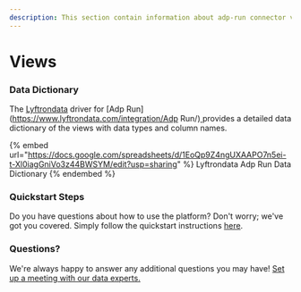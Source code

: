 ```yaml
---
description: This section contain information about adp-run connector views information
---
```


# Views

### Data Dictionary

The [Lyftrondata](https://www.lyftrondata.com/) driver for [Adp Run](https://www.lyftrondata.com/integration/Adp Run/)[ ](https://www.lyftrondata.com/integration/adp-run/)provides a detailed data dictionary of the views with data types and column names.

{% embed url="https://docs.google.com/spreadsheets/d/1EoQp9Z4ngUXAAPO7n5ei-t-Xl0iagGniVo3z44BWSYM/edit?usp=sharing" %}
Lyftrondata Adp Run Data Dictionary
{% endembed %}

### Quickstart Steps

Do you have questions about how to use the platform? Don't worry; we've got you covered. Simply follow the quickstart instructions [here](../../../../quickstart-steps.md).

### Questions? <a href="#questions" id="questions"></a>

We're always happy to answer any additional questions you may have! [Set up a meeting with our data experts.](https://www.lyftrondata.com/book-a-meeting/)


